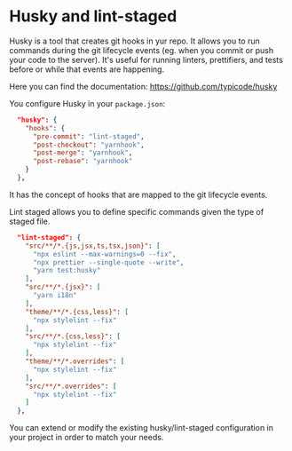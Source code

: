 # Husky and lint-staged

Husky is a tool that creates git hooks in yur repo. It allows you to run commands during the git lifecycle events (eg. when you commit or push your code to the server). It's useful for running linters, prettifiers, and tests before or while that events are happening.

Here you can find the documentation: https://github.com/typicode/husky

You configure Husky in your `package.json`:

```json
  "husky": {
    "hooks": {
      "pre-commit": "lint-staged",
      "post-checkout": "yarnhook",
      "post-merge": "yarnhook",
      "post-rebase": "yarnhook"
    }
  },
```

It has the concept of hooks that are mapped to the git lifecycle events.

Lint staged allows you to define specific commands given the type of staged file.

```json
  "lint-staged": {
    "src/**/*.{js,jsx,ts,tsx,json}": [
      "npx eslint --max-warnings=0 --fix",
      "npx prettier --single-quote --write",
      "yarn test:husky"
    ],
    "src/**/*.{jsx}": [
      "yarn i18n"
    ],
    "theme/**/*.{css,less}": [
      "npx stylelint --fix"
    ],
    "src/**/*.{css,less}": [
      "npx stylelint --fix"
    ],
    "theme/**/*.overrides": [
      "npx stylelint --fix"
    ],
    "src/**/*.overrides": [
      "npx stylelint --fix"
    ]
  },
```

You can extend or modify the existing husky/lint-staged configuration in your project in order to match your needs.
